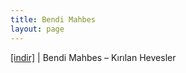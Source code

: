 ```yaml
---
title: Bendi Mahbes
layout: page
---
```

<a href="https://cloud.mail.ru/public/f6cd197fb59e/Bendi%20Mahbes%20-%20K%C4%B1r%C4%B1lan%20Hevesler" target="_blank">[indir]</a>   |   Bendi Mahbes &#8211; Kırılan Hevesler